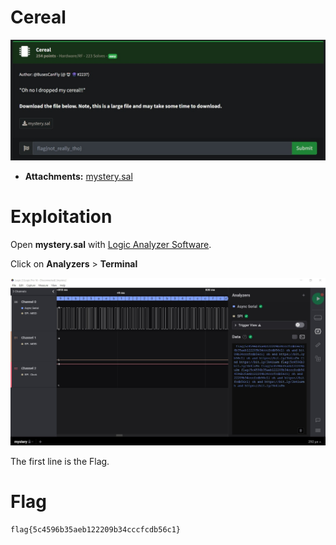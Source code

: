 # Cereal

![cereal.jpg](resource/cereal.jpg)

- __Attachments:__ [mystery.sal](resource/mystery.sal)

# Exploitation

Open __mystery.sal__ with [Logic Analyzer Software](https://www.saleae.com).

Click on __Analyzers__ > __Terminal__

![result.jpg](result.jpg)

The first line is the Flag.

# Flag

```
flag{5c4596b35aeb122209b34cccfcdb56c1}
```																																																																																					